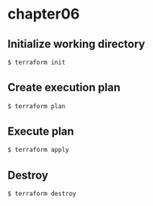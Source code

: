 # chapter06

## Initialize working directory

```sh
$ terraform init
```

## Create execution plan

```sh
$ terraform plan
```

## Execute plan

```sh
$ terraform apply
```

## Destroy

```sh
$ terraform destroy
```
